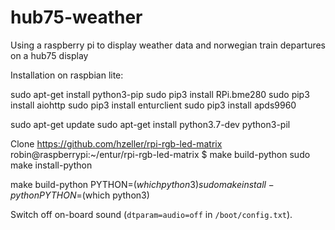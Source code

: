 # hub75-weather
Using a raspberry pi to display weather data and norwegian train departures on a hub75 display

Installation on raspbian lite:

sudo apt-get install python3-pip
sudo pip3 install RPi.bme280
sudo pip3 install aiohttp
sudo pip3 install enturclient
sudo pip3 install apds9960

sudo apt-get update
sudo apt-get install python3.7-dev python3-pil

Clone https://github.com/hzeller/rpi-rgb-led-matrix
robin@raspberrypi:~/entur/rpi-rgb-led-matrix $ make build-python
sudo make install-python

make build-python PYTHON=$(which python3)
sudo make install-python PYTHON=$(which python3)

Switch off on-board sound (`dtparam=audio=off` in `/boot/config.txt`).
